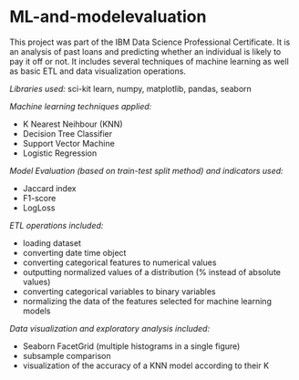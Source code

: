 # ML-and-modelevaluation
This project was part of the IBM Data Science Professional Certificate. It is an analysis of past loans and predicting whether an individual is likely to pay it off or not. It includes several techniques of machine learning as well as basic ETL and data visualization operations.

*Libraries used:* sci-kit learn, numpy, matplotlib, pandas, seaborn

*Machine learning techniques applied:*
* K Nearest Neihbour (KNN)
* Decision Tree Classifier
* Support Vector Machine
* Logistic Regression

*Model Evaluation (based on train-test split method) and indicators used:*
* Jaccard index
* F1-score
* LogLoss

*ETL operations included:*
* loading dataset
* converting date time object
* converting categorical features to numerical values
* outputting normalized values of a distribution (% instead of absolute values)
* converting categorical variables to binary variables
* normalizing the data of the features selected for machine learning models

*Data visualization and exploratory analysis included:*
* Seaborn FacetGrid (multiple histograms in a single figure)
* subsample comparison
* visualization of the accuracy of a KNN model according to their K



